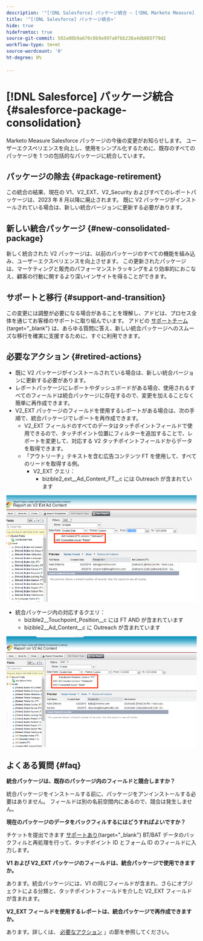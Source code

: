 ```yaml
---
description: '"[!DNL Salesforce] パッケージ統合 — [!DNL Marketo Measure]  — 製品ドキュメント»'
title: '"[!DNL Salesforce] パッケージ統合»'
hide: true
hidefromtoc: true
source-git-commit: 502a08b9a670c0b9a997a0fbb238a4db865f79d2
workflow-type: tm+mt
source-wordcount: '0'
ht-degree: 0%

---
```


# [!DNL Salesforce] パッケージ統合 {#salesforce-package-consolidation}

Marketo Measure Salesforce パッケージの今後の変更がお知らせします。 ユーザーエクスペリエンスを向上し、使用をシンプル化するために、既存のすべてのパッケージを 1 つの包括的なパッケージに統合しています。

## パッケージの除去 {#package-retirement}

この統合の結果、現在の V1、V2_EXT、V2_Security およびすべてのレポートパッケージは、2023 年 8 月以降に廃止されます。 既に V2 パッケージがインストールされている場合は、新しい統合バージョンに更新する必要があります。

## 新しい統合パッケージ {#new-consolidated-package}

新しく統合された V2 パッケージは、以前のパッケージのすべての機能を組み込み、ユーザーエクスペリエンスを向上させます。 この更新されたパッケージは、マーケティングと販売のパフォーマンストラッキングをより効率的におこなえ、顧客の行動に関するより深いインサイトを得ることができます。

## サポートと移行 {#support-and-transition}

この変更には調整が必要になる場合があることを理解し、アドビは、プロセス全体を通じてお客様のサポートに取り組んでいます。 アドビの [サポートチーム](https://nation.marketo.com/t5/support/ct-p/Support){target="_blank"} は、あらゆる質問に答え、新しい統合パッケージへのスムーズな移行を確実に支援するために、すぐに利用できます。

## 必要なアクション {#retired-actions}

* 既に V2 パッケージがインストールされている場合は、新しい統合バージョンに更新する必要があります。
* レポートパッケージにレポートやダッシュボードがある場合、使用されるすべてのフィールドは統合パッケージに存在するので、変更を加えることなく簡単に再作成できます。
* V2_EXT パッケージのフィールドを使用するレポートがある場合は、次の手順で、統合パッケージでレポートを再作成できます。
   * V2_EXT フィールドのすべてのデータはタッチポイントフィールドで使用できるので、タッチポイント位置にフィルターを追加することで、レポートを変更して、対応する V2 タッチポイントフィールドからデータを取得できます。
   * 「アウトリーチ」テキストを含む広告コンテンツ FT を使用して、すべてのリードを取得する例。
      * V2_EXT クエリ：
         * bizible2_ext__Ad_Content_FT__c には Outreach が含まれています

![](assets/salesforce-package-consolidation-1.png)

* 統合パッケージ内の対応するクエリ：
   * bizible2__Touchpoint_Position__c には FT AND が含まれています
   * bizible2__Ad_Content__c に Outreach が含まれています

![](assets/salesforce-package-consolidation-2.png)

## よくある質問 {#faq}

**統合パッケージは、既存のパッケージ内のフィールドと競合しますか？**

統合パッケージをインストールする前に、パッケージをアンインストールする必要はありません。 フィールドは別の名前空間内にあるので、競合は発生しません。

**現在のパッケージのデータをバックフィルするにはどうすればよいですか？**

チケットを提出できます [サポートあり](https://nation.marketo.com/t5/support/ct-p/Support){target="_blank"} BT/BAT データのバックフィルと再処理を行って、タッチポイント ID とフォーム ID のフィールドに入力します。

**V1 および V2_EXT パッケージのフィールドは、統合パッケージで使用できますか。**

あります。統合パッケージには、V1 の同じフィールドが含まれ、さらにオブジェクトによる分類と、タッチポイントフィールドを介した V2_EXT フィールドが含まれます。

**V2_EXT フィールドを使用するレポートは、統合パッケージで再作成できますか。**

あります。詳しくは、 [必要なアクション](#retired-actions) 」の節を参照してください。
